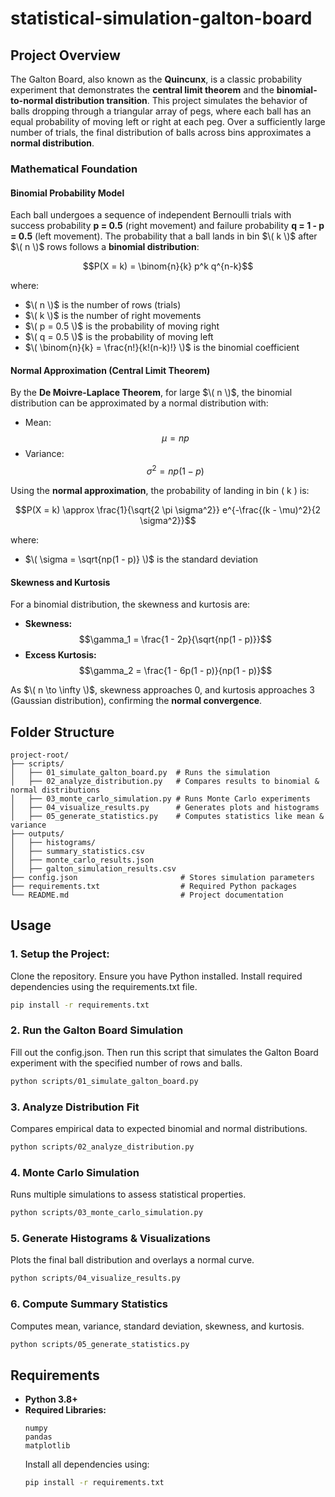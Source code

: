 # statistical-simulation-galton-board

## Project Overview

The Galton Board, also known as the **Quincunx**, is a classic probability experiment that demonstrates the **central limit theorem** and the **binomial-to-normal distribution transition**. This project simulates the behavior of balls dropping through a triangular array of pegs, where each ball has an equal probability of moving left or right at each peg. Over a sufficiently large number of trials, the final distribution of balls across bins approximates a **normal distribution**.

### **Mathematical Foundation**

#### **Binomial Probability Model**
Each ball undergoes a sequence of independent Bernoulli trials with success probability **p = 0.5** (right movement) and failure probability **q = 1 - p = 0.5** (left movement). The probability that a ball lands in bin $\( k \)$ after $\( n \)$ rows follows a **binomial distribution**:

$$P(X = k) = \binom{n}{k} p^k q^{n-k}$$

where:
- $\( n \)$ is the number of rows (trials)
- $\( k \)$ is the number of right movements
- $\( p = 0.5 \)$ is the probability of moving right
- $\( q = 0.5 \)$ is the probability of moving left
- $\( \binom{n}{k} = \frac{n!}{k!(n-k)!} \)$ is the binomial coefficient

#### **Normal Approximation (Central Limit Theorem)**
By the **De Moivre-Laplace Theorem**, for large $\( n \)$, the binomial distribution can be approximated by a normal distribution with:

- Mean: $$\mu = np$$
- Variance: $$\sigma^2 = np(1 - p)$$

Using the **normal approximation**, the probability of landing in bin \( k \) is:

$$P(X = k) \approx \frac{1}{\sqrt{2 \pi \sigma^2}} e^{-\frac{(k - \mu)^2}{2 \sigma^2}}$$

where:
- $\( \sigma = \sqrt{np(1 - p)} \)$ is the standard deviation

#### **Skewness and Kurtosis**
For a binomial distribution, the skewness and kurtosis are:

- **Skewness:** $$\gamma_1 = \frac{1 - 2p}{\sqrt{np(1 - p)}}$$
- **Excess Kurtosis:** $$\gamma_2 = \frac{1 - 6p(1 - p)}{np(1 - p)}$$

As $\( n \to \infty \)$, skewness approaches $0$, and kurtosis approaches $3$ (Gaussian distribution), confirming the **normal convergence**.

## Folder Structure
```
project-root/
├── scripts/
│   ├── 01_simulate_galton_board.py  # Runs the simulation
│   ├── 02_analyze_distribution.py   # Compares results to binomial & normal distributions
│   ├── 03_monte_carlo_simulation.py # Runs Monte Carlo experiments
│   ├── 04_visualize_results.py      # Generates plots and histograms
│   ├── 05_generate_statistics.py    # Computes statistics like mean & variance
├── outputs/
│   ├── histograms/
│   ├── summary_statistics.csv
│   ├── monte_carlo_results.json
│   ├── galton_simulation_results.csv
├── config.json                       # Stores simulation parameters
├── requirements.txt                  # Required Python packages
└── README.md                         # Project documentation
```

## Usage

### **1. Setup the Project:**
Clone the repository.
Ensure you have Python installed.
Install required dependencies using the requirements.txt file.
```bash
pip install -r requirements.txt
```

### **2. Run the Galton Board Simulation**
Fill out the config.json. Then run this script that simulates the Galton Board experiment with the specified number of rows and balls.
```bash
python scripts/01_simulate_galton_board.py
```

### **3. Analyze Distribution Fit**
Compares empirical data to expected binomial and normal distributions.
```bash
python scripts/02_analyze_distribution.py
```

### **4. Monte Carlo Simulation**
Runs multiple simulations to assess statistical properties.
```bash
python scripts/03_monte_carlo_simulation.py
```

### **5. Generate Histograms & Visualizations**
Plots the final ball distribution and overlays a normal curve.
```bash
python scripts/04_visualize_results.py
```

### **6. Compute Summary Statistics**
Computes mean, variance, standard deviation, skewness, and kurtosis.
```bash
python scripts/05_generate_statistics.py
```

## Requirements
- **Python 3.8+**
- **Required Libraries:**
  ```
  numpy
  pandas
  matplotlib
  ```
  Install all dependencies using:
  ```bash
  pip install -r requirements.txt
  ```